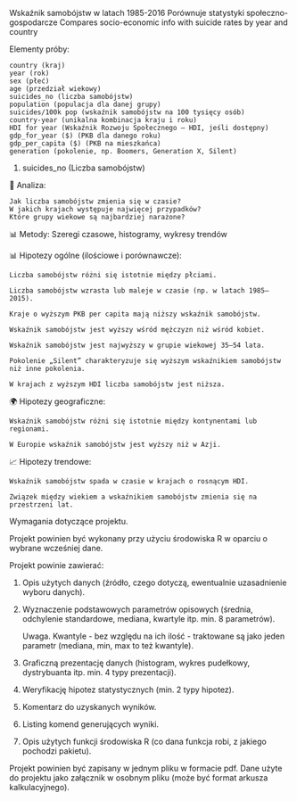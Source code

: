 Wskaźnik samobójstw w latach 1985-2016 Porównuje statystyki społeczno-gospodarcze Compares socio-economic info with suicide rates by year and country

Elementy próby:

```         
country (kraj)
year (rok)
sex (płeć)
age (przedział wiekowy)
suicides_no (liczba samobójstw)
population (populacja dla danej grupy)
suicides/100k pop (wskaźnik samobójstw na 100 tysięcy osób)
country-year (unikalna kombinacja kraju i roku)
HDI for year (Wskaźnik Rozwoju Społecznego – HDI, jeśli dostępny)
gdp_for_year ($) (PKB dla danego roku)
gdp_per_capita ($) (PKB na mieszkańca)
generation (pokolenie, np. Boomers, Generation X, Silent)
```

1.  suicides_no (Liczba samobójstw)

📌 Analiza:

```         
Jak liczba samobójstw zmienia się w czasie?
W jakich krajach występuje najwięcej przypadków?
Które grupy wiekowe są najbardziej narażone?
```

📊 Metody: Szeregi czasowe, histogramy, wykresy trendów

📊 Hipotezy ogólne (ilościowe i porównawcze):

```         
Liczba samobójstw różni się istotnie między płciami.

Liczba samobójstw wzrasta lub maleje w czasie (np. w latach 1985–2015).

Kraje o wyższym PKB per capita mają niższy wskaźnik samobójstw.

Wskaźnik samobójstw jest wyższy wśród mężczyzn niż wśród kobiet.

Wskaźnik samobójstw jest najwyższy w grupie wiekowej 35–54 lata.

Pokolenie „Silent” charakteryzuje się wyższym wskaźnikiem samobójstw niż inne pokolenia.

W krajach z wyższym HDI liczba samobójstw jest niższa.
```

🌍 Hipotezy geograficzne:

```         
Wskaźnik samobójstw różni się istotnie między kontynentami lub regionami.

W Europie wskaźnik samobójstw jest wyższy niż w Azji.
```

📈 Hipotezy trendowe:

```         
Wskaźnik samobójstw spada w czasie w krajach o rosnącym HDI.

Związek między wiekiem a wskaźnikiem samobójstw zmienia się na przestrzeni lat.
```

Wymagania dotyczące projektu.

Projekt powinien być wykonany przy użyciu środowiska R w oparciu o wybrane wcześniej dane.

Projekt powinie zawierać:

1.  Opis użytych danych (źródło, czego dotyczą, ewentualnie uzasadnienie wyboru danych).

2.  Wyznaczenie podstawowych parametrów opisowych (średnia, odchylenie standardowe, mediana, kwartyle itp. min. 8 parametrów).

    Uwaga. Kwantyle - bez względu na ich ilość - traktowane są jako jeden parametr (mediana, min, max to też kwantyle).

3.  Graficzną prezentację danych (histogram, wykres pudełkowy, dystrybuanta itp. min. 4 typy prezentacji).

4.  Weryfikację hipotez statystycznych (min. 2 typy hipotez).

5.  Komentarz do uzyskanych wyników.

6.  Listing komend generujących wyniki.

7.  Opis użytych funkcji środowiska R (co dana funkcja robi, z jakiego pochodzi pakietu).

Projekt powinien być zapisany w jednym pliku w formacie pdf. Dane użyte do projektu jako załącznik w osobnym pliku (może być format arkusza kalkulacyjnego).
